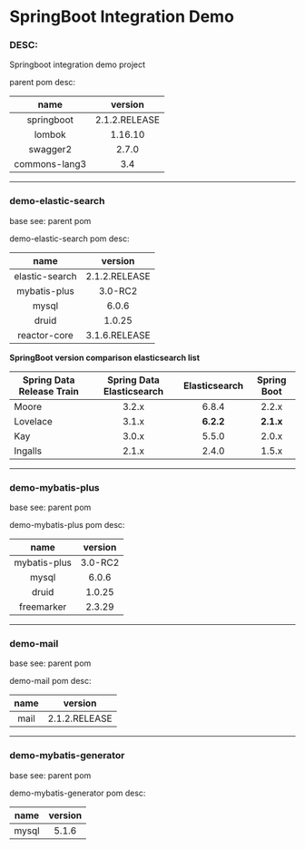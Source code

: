 # SpringBoot Integration Demo


### DESC:
    
Springboot integration demo project

parent pom desc:

| name | version |
| :---: | :---: |
| springboot | 2.1.2.RELEASE |
| lombok | 1.16.10 |
| swagger2 | 2.7.0 |
| commons-lang3 | 3.4 |


---

### demo-elastic-search

base see: parent pom

demo-elastic-search pom desc:

| name | version |
| :---: | :---: |
| elastic-search | 2.1.2.RELEASE |
| mybatis-plus | 3.0-RC2 |
| mysql | 6.0.6 |
| druid | 1.0.25 |
| reactor-core | 3.1.6.RELEASE |
		 
**SpringBoot version comparison elasticsearch list**

| Spring Data Release Train | Spring Data Elasticsearch  |  Elasticsearch  | Spring Boot |
| --- | :---: | :---: | :---: |
| Moore | 3.2.x | 6.8.4 | 2.2.x |
| Lovelace | 3.1.x | **6.2.2** | **2.1.x** |
| Kay | 3.0.x | 5.5.0 | 2.0.x |
| Ingalls | 2.1.x | 2.4.0 | 1.5.x |


---

### demo-mybatis-plus

base see: parent pom

demo-mybatis-plus pom desc:

| name | version |
| :---: | :---: |
| mybatis-plus | 3.0-RC2 |
| mysql | 6.0.6 |
| druid | 1.0.25 |
| freemarker | 2.3.29 |


---

### demo-mail

base see: parent pom

demo-mail pom desc:

| name | version |
| :---: | :---: |
| mail | 2.1.2.RELEASE |
    

---

### demo-mybatis-generator

base see: parent pom

demo-mybatis-generator pom desc:

| name | version |
| :---: | :---: |
| mysql | 5.1.6 |

